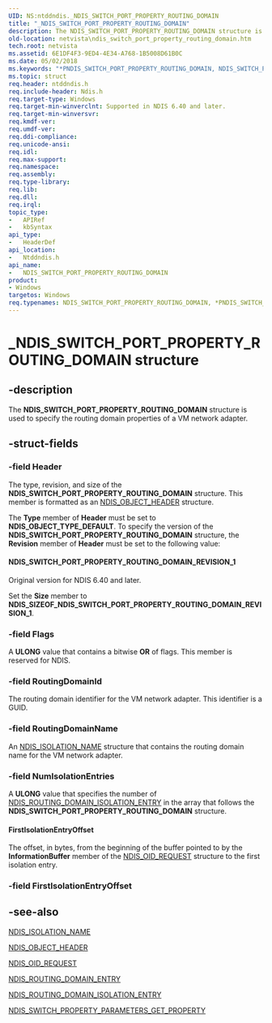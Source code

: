 ```yaml
---
UID: NS:ntddndis._NDIS_SWITCH_PORT_PROPERTY_ROUTING_DOMAIN
title: "_NDIS_SWITCH_PORT_PROPERTY_ROUTING_DOMAIN"
description: The NDIS_SWITCH_PORT_PROPERTY_ROUTING_DOMAIN structure is used to specify the routing domain properties of a VM network adapter.
old-location: netvista\ndis_switch_port_property_routing_domain.htm
tech.root: netvista
ms.assetid: 6E1DF4F3-9ED4-4E34-A768-1B5008D61B0C
ms.date: 05/02/2018
ms.keywords: "*PNDIS_SWITCH_PORT_PROPERTY_ROUTING_DOMAIN, NDIS_SWITCH_PORT_PROPERTY_ROUTING_DOMAIN, NDIS_SWITCH_PORT_PROPERTY_ROUTING_DOMAIN structure [Network Drivers Starting with Windows Vista], PNDIS_SWITCH_PORT_PROPERTY_ROUTING_DOMAIN, PNDIS_SWITCH_PORT_PROPERTY_ROUTING_DOMAIN structure pointer [Network Drivers Starting with Windows Vista], _NDIS_SWITCH_PORT_PROPERTY_ROUTING_DOMAIN, netvista.ndis_switch_port_property_routing_domain, ntddndis/NDIS_SWITCH_PORT_PROPERTY_ROUTING_DOMAIN, ntddndis/PNDIS_SWITCH_PORT_PROPERTY_ROUTING_DOMAIN"
ms.topic: struct
req.header: ntddndis.h
req.include-header: Ndis.h
req.target-type: Windows
req.target-min-winverclnt: Supported in NDIS 6.40 and later.
req.target-min-winversvr: 
req.kmdf-ver: 
req.umdf-ver: 
req.ddi-compliance: 
req.unicode-ansi: 
req.idl: 
req.max-support: 
req.namespace: 
req.assembly: 
req.type-library: 
req.lib: 
req.dll: 
req.irql: 
topic_type:
-	APIRef
-	kbSyntax
api_type:
-	HeaderDef
api_location:
-	Ntddndis.h
api_name:
-	NDIS_SWITCH_PORT_PROPERTY_ROUTING_DOMAIN
product:
- Windows
targetos: Windows
req.typenames: NDIS_SWITCH_PORT_PROPERTY_ROUTING_DOMAIN, *PNDIS_SWITCH_PORT_PROPERTY_ROUTING_DOMAIN
---
```


# _NDIS_SWITCH_PORT_PROPERTY_ROUTING_DOMAIN structure


## -description


The <b>NDIS_SWITCH_PORT_PROPERTY_ROUTING_DOMAIN</b> structure is used to specify the routing domain properties of a VM network adapter.


## -struct-fields




### -field Header

The type, revision, and size of the <b>NDIS_SWITCH_PORT_PROPERTY_ROUTING_DOMAIN</b>  structure. This member is formatted as an <a href="https://msdn.microsoft.com/library/windows/hardware/ff566588">NDIS_OBJECT_HEADER</a> structure.

The <b>Type</b> member of <b>Header</b> must be set to <b>NDIS_OBJECT_TYPE_DEFAULT</b>. To specify the version of the <b>NDIS_SWITCH_PORT_PROPERTY_ROUTING_DOMAIN</b> structure, the <b>Revision</b> member of <b>Header</b> must be set to the following value: 





#### NDIS_SWITCH_PORT_PROPERTY_ROUTING_DOMAIN_REVISION_1

Original version for NDIS 6.40 and later.

Set the <b>Size</b> member to <b>NDIS_SIZEOF_NDIS_SWITCH_PORT_PROPERTY_ROUTING_DOMAIN_REVISION_1</b>.


### -field Flags

A <b>ULONG</b> value that contains a bitwise <b>OR</b> of flags. This member is reserved for NDIS.




### -field RoutingDomainId

The routing domain identifier for the VM network adapter. This identifier is a GUID.


### -field RoutingDomainName

An <a href="https://msdn.microsoft.com/library/windows/hardware/dn383678">NDIS_ISOLATION_NAME</a> structure that contains the routing domain name for the VM network adapter.


### -field NumIsolationEntries

A <b>ULONG</b> value that specifies the number of <a href="https://msdn.microsoft.com/library/windows/hardware/dn383684">NDIS_ROUTING_DOMAIN_ISOLATION_ENTRY</a> in the array that follows the <b>NDIS_SWITCH_PORT_PROPERTY_ROUTING_DOMAIN</b> structure.



#### FirstIsolationEntryOffset

The offset, in bytes, from the beginning of the buffer pointed to by the <b>InformationBuffer</b> member of the <a href="https://msdn.microsoft.com/library/windows/hardware/ff566710">NDIS_OID_REQUEST</a> structure to the first isolation entry.


### -field FirstIsolationEntryOffset

 




## -see-also




<a href="https://msdn.microsoft.com/library/windows/hardware/dn383678">NDIS_ISOLATION_NAME</a>



<a href="https://msdn.microsoft.com/library/windows/hardware/ff566588">NDIS_OBJECT_HEADER</a>



<a href="https://msdn.microsoft.com/library/windows/hardware/ff566710">NDIS_OID_REQUEST</a>



<a href="https://msdn.microsoft.com/library/windows/hardware/dn383681">NDIS_ROUTING_DOMAIN_ENTRY</a>



<a href="https://msdn.microsoft.com/library/windows/hardware/dn383684">NDIS_ROUTING_DOMAIN_ISOLATION_ENTRY</a>



<a href="https://msdn.microsoft.com/library/windows/hardware/hh598256">NDIS_SWITCH_PROPERTY_PARAMETERS_GET_PROPERTY</a>
 

 


